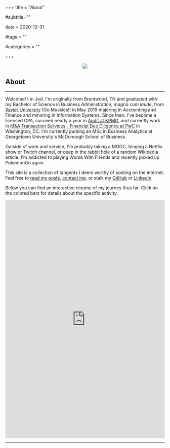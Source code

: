 +++
title = "About"

#subtitle=""

date = 2020-12-31

#tags = ""

#categories = ""

+++

<div style="text-align:center"><img src="/images/balcony.jpg" /></div>

## About
---

Welcome! I'm Jed. I'm originally from Brentwood, TN and graduated with my Bachelor of Science in Business Administration, *magna cum laude*, from [Xavier University](https://www.xavier.edu/) (Go Muskies!) in May 2019 majoring in Accounting and Finance and minoring in Information Systems. Since then, I've become a licensed CPA, survived nearly a year in [Audit at KPMG](https://audit.kpmg.us/), and currently work in [M&A Transaction Services - Financial Due Diligence at PwC](https://www.pwc.com/us/en/services/deals/acquisitions/due-diligence.html) in Washington, DC. I'm currently pursing an MSc in Business Analytics at Georgetown University's McDonough School of Business.

Outside of work and service, I'm probably taking a MOOC, binging a Netflix show or Twitch channel, or deep in the rabbit hole of a random Wikipedia article. I'm addicted to playing Words With Friends and recently picked up PokemonGo again.

This site is a collection of tangents I deem worthy of posting on the internet. Feel free to [read my posts](https://jedraynes.com/posts/), [contact me](https://jedraynes.com/contact/), or stalk my [GitHub](https://github.com/jedraynes) or [LinkedIn](https://www.linkedin.com/in/jedraynes/).

Below you can find an interactive resume of my journey thus far. Click on the colored bars for details about the specific activity.

<iframe src="https://public.tableau.com/views/InteractiveResume_16302499560450/InteractiveResume?:showVizHome=no&:embed=true" height="750" width="100%" allowfullscreen="allowfullscreen" frameborder="0" scrolling="0"></iframe>


---